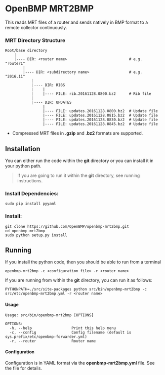 OpenBMP MRT2BMP
===============
This reads MRT files of a router and sends natively in BMP format to a remote collector continuously.

### MRT Directory Structure

    Root/base directory
        |
        |---- DIR: <router name>                            # e.g. "router1"
            |
            |---- DIR: <subdirectory name>                  # e.g. "2016.11"
                |
                |---- DIR: RIBS
                |    |
                |    |---- FILE: rib.20161128.0800.bz2      # Rib file
                |
                |---- DIR: UPDATES
                     |
                     |---- FILE: updates.20161128.0800.bz2  # Update file
                     |---- FILE: updates.20161128.0815.bz2  # Update file
                     |---- FILE: updates.20161128.0830.bz2  # Update file
                     |---- FILE: updates.20161128.0845.bz2  # Update file
                     
- Compressed MRT files in **.gzip** and **.bz2** formats are supported.               
                
Installation
------------
You can either run the code within the **git** directory or you can install it in your python path. 

> If you are going to run it within the **git** directory, see running instructions.  

### Install Dependencies:
    
    sudo pip install pyyaml

### Install:

    git clone https://github.com/OpenBMP/openbmp-mrt2bmp.git
    cd openbmp-mrt2bmp
    sudo python setup.py install

Running
-------
If you install the python code, then you should be able to run from a terminal

    openbmp-mrt2bmp -c <configuration file> -r <router name>
    
If you are running from within the **git** directory, you can run it as follows:

    PYTHONPATH=./src/site-packages python src/bin/openbmp-mrt2bmp -c src/etc/openbmp-mrt2bmp.yml -r <router name>

#### Usage
```
Usage: src/bin/openbmp-mrt2bmp [OPTIONS]

OPTIONS:
  -h, --help                  Print this help menu
  -c, --config                Config filename (default is sys.prefix/etc/openbmp-forwarder.yml)
  -r, --router                Router name
```

#### Configuration
Configuration is in YAML format via the **openbmp-mrt2bmp.yml** file.  See the file for details.
